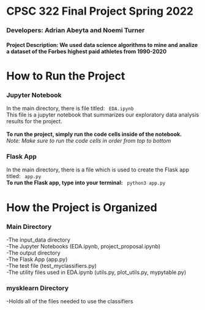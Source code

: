 # CPSC 322 Final Project Spring 2022
<h3> Developers: Adrian Abeyta and Noemi Turner </h3>  
<h4> Project Description: We used data science algorithms to mine and analize a dataset of the Forbes highest paid athletes from 1990-2020</h4>

# How to Run the Project

<h3> Jupyter Notebook </h3>

In the main directory, there is file titled: <code> EDA.ipynb </code> <br>
This file is a jupyter notebook that summarizes our exploratory data analysis results for the project. <br>
<br>**To run the project, simply run the code cells inside of the notebook.** <br>
*Note: Make sure to run the code cells in order from top to bottom*

<h3> Flask App </h3>

In the main directory, there is a file which is used to create the Flask app titled: <code> app.py </code> <br>
**To run the Flask app, type into your terminal:** <code> python3 app.py </code> <br>



# How the Project is Organized

<h3> Main Directory </h3> 
-The input_data directory <br>
-The Jupyter Notebooks (EDA.ipynb, project_proposal.ipynb)  <br>
-The output directory <br>
-The Flask App (app.py) <br>
-The test file (test_myclassifiers.py) <br>
-The utility files used in EDA.ipynb (utils.py, plot_utils.py, mypytable.py)

<h3> mysklearn Directory </h3> 
-Holds all of the files needed to use the classifiers
